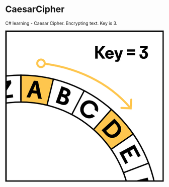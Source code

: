 # CaesarCipher
C# learning - Caesar Cipher. Encrypting text.
Key is 3.

![Key3](https://github.com/Anvarxon/CaesarCipher/blob/main/key-3.PNG)
